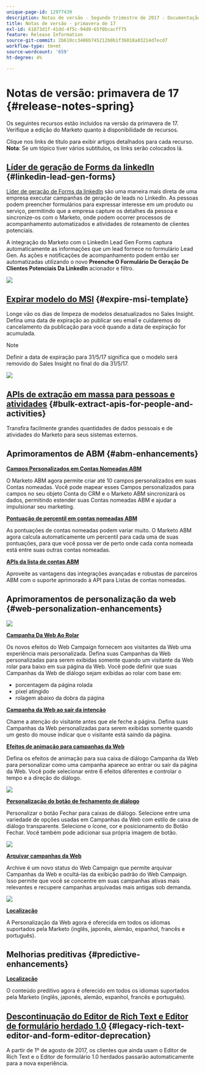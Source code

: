 ```yaml
---
unique-page-id: 12977439
description: Notas de versão - Segundo trimestre de 2017 - Documentação do Marketo - Documentação do produto
title: Notas de versão - primavera de 17
exl-id: 61873d1f-41dd-4f5c-94d0-65f0bcacff75
feature: Release Information
source-git-commit: 2b610cc3486b745212b0b1f36018a83214d7ecd7
workflow-type: tm+mt
source-wordcount: '659'
ht-degree: 4%

---
```


# Notas de versão: primavera de 17 {#release-notes-spring}

Os seguintes recursos estão incluídos na versão da primavera de 17. Verifique a edição do Marketo quanto à disponibilidade de recursos.

Clique nos links de título para exibir artigos detalhados para cada recurso. **Nota**: Se um tópico tiver vários subtítulos, os links serão colocados lá.

## [Líder de geração de Forms da linkedIn](/help/marketo/product-docs/demand-generation/social/social-functions/set-up-linkedin-lead-gen-forms.md) {#linkedin-lead-gen-forms}

[Líder de geração de Forms da linkedIn](https://business.linkedin.com/marketing-solutions/native-advertising/lead-gen-ads) são uma maneira mais direta de uma empresa executar campanhas de geração de leads no LinkedIn. As pessoas podem preencher formulários para expressar interesse em um produto ou serviço, permitindo que a empresa capture os detalhes da pessoa e sincronize-os com o Marketo, onde podem ocorrer processos de acompanhamento automatizados e atividades de roteamento de clientes potenciais.

A integração do Marketo com o LinkedIn Lead Gen Forms captura automaticamente as informações que um lead fornece no formulário Lead Gen. As ações e notificações de acompanhamento podem então ser automatizadas utilizando o novo **Preenche O Formulário De Geração De Clientes Potenciais Da LinkedIn** acionador e filtro.

![](assets/release-notes-image.png)

## [Expirar modelo do MSI](/help/marketo/product-docs/marketo-sales-insight/msi-for-salesforce/features/actions-in-the-msi-panel/send-marketo-email/publish-an-email-to-sales-insight.md) {#expire-msi-template}

Longe vão os dias de limpeza de modelos desatualizados no Sales Insight. Defina uma data de expiração ao publicar seu email e cuidaremos do cancelamento da publicação para você quando a data de expiração for acumulada.

>[!NOTE]
>
>Definir a data de expiração para 31/5/17 significa que o modelo será removido do Sales Insight no final do dia 31/5/17.

![](assets/four-281-29.png)

## [APIs de extração em massa para pessoas e atividades](https://experienceleague.adobe.com/en/docs/marketo-developer/marketo/rest/bulk-extract/bulk-extract) {#bulk-extract-apis-for-people-and-activities}

Transfira facilmente grandes quantidades de dados pessoais e de atividades do Marketo para seus sistemas externos.

## Aprimoramentos de ABM {#abm-enhancements}

**[Campos Personalizados em Contas Nomeadas ABM](https://docs.marketo.com/x/1wnG)**

O Marketo ABM agora permite criar até 10 campos personalizados em suas Contas nomeadas. Você pode mapear esses Campos personalizados para campos no seu objeto Conta do CRM e o Marketo ABM sincronizará os dados, permitindo estender suas Contas nomeadas ABM e ajudar a impulsionar seu marketing.

**[Pontuação de percentil em contas nomeadas ABM](https://docs.marketo.com/display/docs/assets/abmpercentiles.png)**

As pontuações de contas nomeadas podem variar muito. O Marketo ABM agora calcula automaticamente um percentil para cada uma de suas pontuações, para que você possa ver de perto onde cada conta nomeada está entre suas outras contas nomeadas.

**[APIs da lista de contas ABM](https://experienceleague.adobe.com/en/docs/marketo-developer/marketo/rest/lead-database/named-account-lists)**

Aproveite as vantagens das integrações avançadas e robustas de parceiros ABM com o suporte aprimorado à API para Listas de contas nomeadas.

## Aprimoramentos de personalização da web {#web-personalization-enhancements}

![](assets/dialogoptions.png)

**[Campanha Da Web Ao Rolar](/help/marketo/product-docs/web-personalization/working-with-web-campaigns/set-how-your-web-campaign-displays.md)**

Os novos efeitos do Web Campaign fornecem aos visitantes da Web uma experiência mais personalizada. Defina suas Campanhas da Web personalizadas para serem exibidas somente quando um visitante da Web rolar para baixo em sua página da Web. Você pode definir que suas Campanhas da Web de diálogo sejam exibidas ao rolar com base em:

* porcentagem da página rolada
* pixel atingido
* rolagem abaixo da dobra da página

**[Campanha da Web ao sair da intenção](/help/marketo/product-docs/web-personalization/working-with-web-campaigns/set-how-your-web-campaign-displays.md)**

Chame a atenção do visitante antes que ele feche a página. Defina suas Campanhas da Web personalizadas para serem exibidas somente quando um gesto do mouse indicar que o visitante está saindo da página.

**[Efeitos de animação para campanhas da Web](/help/marketo/product-docs/web-personalization/working-with-web-campaigns/create-a-new-dialog-web-campaign.md)**

Defina os efeitos de animação para sua caixa de diálogo Campanha da Web para personalizar como uma campanha aparece ao entrar ou sair da página da Web. Você pode selecionar entre 6 efeitos diferentes e controlar o tempo e a direção do diálogo.

![](assets/animationoptins.png)

**[Personalização do botão de fechamento de diálogo](/help/marketo/product-docs/web-personalization/working-with-web-campaigns/create-a-new-dialog-web-campaign.md)**

Personalizar o botão Fechar para caixas de diálogo. Selecione entre uma variedade de opções usadas em Campanhas da Web com estilo de caixa de diálogo transparente. Selecione o ícone, cor e posicionamento do Botão Fechar. Você também pode adicionar sua própria imagem de botão.

![](assets/dialog-button-fill-5b1-5d.png)

**[Arquivar campanhas da Web](/help/marketo/product-docs/web-personalization/working-with-web-campaigns/archive-a-web-campaign.md)**

Archive é um novo status do Web Campaign que permite arquivar Campanhas da Web e ocultá-las da exibição padrão do Web Campaign. Isso permite que você se concentre em suas campanhas ativas mais relevantes e recupere campanhas arquivadas mais antigas sob demanda.

![](assets/archive-campaign-5b2-5d.png)

**[Localização](/help/marketo/product-docs/administration/settings/select-your-language-locale-and-time-zone.md)**

A Personalização da Web agora é oferecida em todos os idiomas suportados pela Marketo (inglês, japonês, alemão, espanhol, francês e português).

## Melhorias preditivas {#predictive-enhancements}

**[Localização](/help/marketo/product-docs/administration/settings/select-your-language-locale-and-time-zone.md)**

O conteúdo preditivo agora é oferecido em todos os idiomas suportados pela Marketo (inglês, japonês, alemão, espanhol, francês e português).

## [Descontinuação do Editor de Rich Text e Editor de formulário herdado 1.0](https://nation.marketo.com/docs/DOC-4315) {#legacy-rich-text-editor-and-form-editor-deprecation}

A partir de 1º de agosto de 2017, os clientes que ainda usam o Editor de Rich Text e o Editor de formulário 1.0 herdados passarão automaticamente para a nova experiência.
